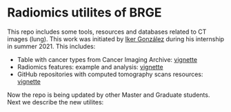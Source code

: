 # Radiomics utilites of BRGE

This repo includes some tools, resources and databases related to CT images (lung). This work was initiated by [Iker González](https://github.com/Ikerto) during his internship in summer 2021. This includes:

- Table with cancer types from Cancer Imaging Archive: [vignette](https://htmlview.glitch.me/?https://github.com/isglobal-brge/radiomics/blob/main/CT_images/cancer.html)
- Radiomics features: example and analysis: [vignette](https://htmlview.glitch.me/?https://github.com/isglobal-brge/radiomics/blob/main/Radiomics_features_extraction/Radiomics.html)
- GitHub repositories with computed tomography scans resources: [vignette](https://htmlview.glitch.me/?https://github.com/isglobal-brge/radiomics/blob/main/tools_and_databases/CT_scans.html)

Now the repo is being updated by other Master and Graduate students. Next we describe the new utilites:
